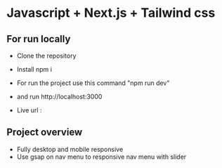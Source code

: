 # Javascript + Next.js + Tailwind css

## For run locally

- Clone the repository
- Install npm i
- For run the project use this command "npm run dev"
- and run http://localhost:3000

- Live url :

## Project overview

- Fully desktop and mobile responsive
- Use gsap on nav menu to responsive nav menu with slider
